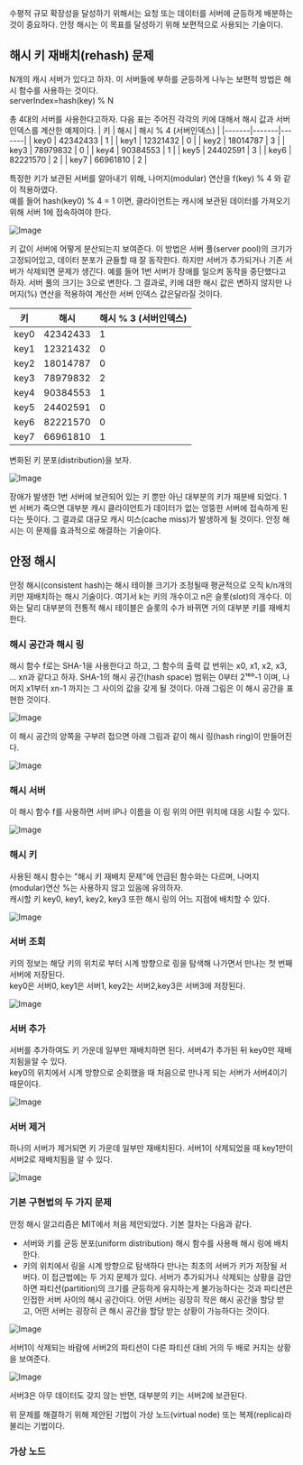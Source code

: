 수평적 규모 확장성을 달성하기 위해서는 요청 또는 데이터를 서버에 균등하게 배분하는 것이 중요하다. 안정 해시는 이 목표를 달성하기 위해 보편적으로 사용되는 기술이다.

## 해시 키 재배치(rehash) 문제

N개의 캐시 서버가 있다고 하자. 이 서버들에 부하를 균등하게 나누는 보편적 방법은 해시 함수를 사용하는 것이다.  
serverIndex=hash(key) % N  

총 4대의 서버를 사용한다고하자. 다음 표는 주어진 각각의 키에 대해서 해시 값과 서버 인덱스를 계산한 예제이다. 
| 키 | 해시 | 해시 % 4 (서버인덱스) |
|-------|-------|-------|
| key0  | 42342433 | 1 |
| key1  | 12321432 | 0 |
| key2  | 18014787 | 3 |
| key3  | 78979832 | 0 |
| key4  | 90384553 | 1 |
| key5  | 24402591 | 3 |
| key6  | 82221570 | 2 |
| key7  | 66961810 | 2 |

특정한 키가 보관된 서버를 알아내기 위해, 나머지(modular) 연산을 f(key) % 4 와 같이 적용하였다.  
예를 들어 hash(key0) % 4 = 1 이면, 클라이언트는 캐시에 보관된 데이터를 가져오기 위해 서버 1에 접속하여야 한다.

![Image](/drawio/해시키-균등-배치.drawio.png)

키 값이 서버에 어떻게 분산되는지 보여준다. 이 방법은 서버 풀(server pool)의 크기가 고정되어있고, 데이터 분포가 균들할 때 잘 동작한다. 하지만 서버가 추가되거나 기존 서버가 삭제되면 문제가 생긴다. 예를 들어 1번 서버가 장애를 일으켜 동작을 중단했다고 하자. 서버 풀의 크기는 3으로 변한다. 그 결과로, 키에 대한 해시 값은 변하지 않지만 나머지(%) 연산을 적용하여 계산한 서버 인덱스 값은달라질 것이다.

| 키 | 해시 | 해시 % 3 (서버인덱스) |
|-------|-------|-------|
| key0  | 42342433 | 1 |
| key1  | 12321432 | 0 |
| key2  | 18014787 | 0 |
| key3  | 78979832 | 2 |
| key4  | 90384553 | 1 |
| key5  | 24402591 | 0 |
| key6  | 82221570 | 0 |
| key7  | 66961810 | 1 |

변화된 키 분포(distribution)을 보자.

![Image](/drawio/해시키-비균등-배치.drawio.png)

장애가 발생한 1번 서버에 보관되어 있는 키 뿐만 아닌 대부분의 키가 재분배 되었다. 1번 서버가 죽으면 대부분 캐시 클라이언트가 데이터가 없는 엉뚱한 서버에 접속하게 된다는 뜻이다. 그 결과로 대규모 캐시 미스(cache miss)가 발생하게 될 것이다. 안정 해시는 이 문제를 효과적으로 해결하는 기술이다.

## 안정 해시

안정 해시(consistent hash)는 해시 테이블 크기가 조정될때 평균적으로 오직 k/n개의 키만 재배치하는 해시 기술이다. 여기서 k는 키의 개수이고 n은 슬롯(slot)의 개수다. 이와는 달리 대부분의 전통적 해시 테이블은 슬롯의 수가 바뀌면 거의 대부분 키를 재배치한다.

### 해시 공간과 해시 링
해시 함수 f로는 SHA-1을 사용한다고 하고, 그 함수의 출력 값 번위는 x0, x1, x2, x3, ... xn과 같다고 하자. SHA-1의 해시 공간(hash space) 범위는 0부터 2¹⁶⁰-1 이며, 나머지 x1부터 xn-1 까지는 그 사이의 값을 갖게 될 것이다. 아래 그림은 이 해시 공간을 표현한 것이다.

![Image](/drawio/해시공간.drawio.png)

이 해시 공간의 양쪽을 구부려 접으면 아래 그림과 같이 해시 링(hash ring)이 만들어진다.

![Image](/drawio/해시링.drawio.png)

### 해시 서버
이 해시 함수 f를 사용하면 서버 IP나 이름을 이 링 위의 어떤 위치에 대응 시킬 수 있다.  

![Image](/drawio/해시서버.drawio.png)

### 해시 키
사용된 해시 함수는 "해시 키 재배치 문제"에 언급된 함수와는 다르며, 나머지(modular)연산 %는 사용하지 않고 있음에 유의하자.  
캐시할 키 key0, key1, key2, key3 또한 해시 링의 어느 지점에 배치할 수 있다.

![Image](/drawio/해시키.drawio.png)

### 서버 조회
키의 정보는 해당 키의 위치로 부터 시계 방향으로 링을 탐색해 나가면서 만나는 첫 번째 서버에 저장된다.  
key0은 서버0, key1은 서버1, key2는 서버2,key3은 서버3에 저장된다.  

![Image](/drawio/해시서버조회.drawio.png)

### 서버 추가
서버를 추가하여도 키 가운데 일부만 재배치하면 된다. 서버4가 추가된 뒤 key0만 재배치됨을알 수 있다.   
key0의 위치에서 시계 방향으로 순회했을 때 처음으로 만나게 되는 서버가 서버4이기 때문이다. 

![Image](/drawio/해시서버추가.drawio.png)

### 서버 제거
하나의 서버가 제거되면 키 가운데 일부만 재배치된다. 서버1이 삭제되었을 때 key1만이 서버2로 재배치됨을 알 수 있다.

![Image](/drawio/해시서버제거.drawio.png)

### 기본 구현법의 두 가지 문제
안정 해시 알고리즘은 MIT에서 처음 제안되었다. 기본 절차는 다음과 같다.
- 서버와 키를 균등 분포(uniform distribution) 해시 함수를 사용해 해시 링에 배치한다.
- 키의 위치에서 링을 시계 방향으로 탐색하다 만나는 최초의 서버가 키가 저장될 서버다.
이 접근법에는 두 가지 문제가 있다. 서버가 추가되거나 삭제되는 상황을 감안하면 파티션(partition)의 크기를 균등하게 유지하는게 불가능하다는 것과 파티션은 인접한 서버 사이의 해시 공간이다. 어떤 서버는 굉장히 작은 해시 공간을 할당 받고, 어떤 서버는 굉장히 큰 해시 공간을 할당 받는 상황이 가능하다는 것이다.

![Image](/drawio/해시공간불균등.drawio.png)

서버1이 삭제되는 바람에 서버2의 파티션이 다른 파티션 대비 거의 두 배로 커지는 상황을 보여준다.

![Image](/drawio/해시공간불균등-키.drawio.png)

서버3은 아무 데이터도 갖지 않는 반면, 대부분의 키는 서버2에 보관된다.  

위 문제를 해결하기 위해 제안된 기법이 가상 노드(virtual node) 또는 복제(replica)라 불리는 기법이다. 

### 가상 노드

